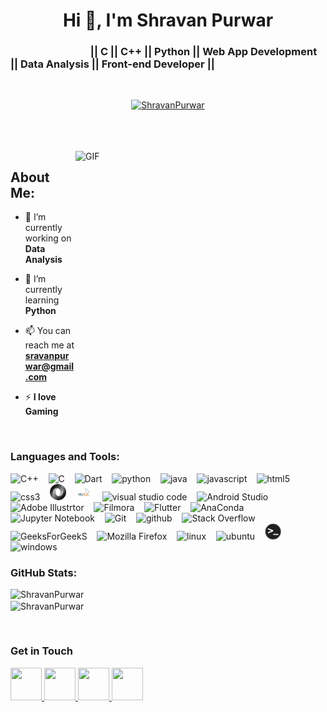 <h1 align="center">Hi 👋, I'm Shravan Purwar</h1>

###  &nbsp;&nbsp;&nbsp;&nbsp;&nbsp;&nbsp;&nbsp;&nbsp;&nbsp;&nbsp;&nbsp;&nbsp;&nbsp;&nbsp;&nbsp;&nbsp;&nbsp;&nbsp;&nbsp;&nbsp;&nbsp;&nbsp;&nbsp;&nbsp;&nbsp;&nbsp;&nbsp;&nbsp;&nbsp;&nbsp;&nbsp;&nbsp; || C || C++ || Python || Web App Development || Data Analysis || Front-end Developer || 

<br>



<p align="center"> <a href="https://github.com/ryo-ma/github-profile-trophy"><img src="https://github-profile-trophy.vercel.app/?username=ShravanPurwar" alt="ShravanPurwar" /></a> </p>
<br>
<br><br>


<img align="right" height="400" width="400" alt="GIF" src="https://media.giphy.com/media/jRf5fsn8G6YaogAWxn/source.gif" />

## About Me:

- 🔭 I’m currently working on **Data Analysis**

- 🌱 I’m currently learning **Python**

- 📫 You can reach me at **sravanpurwar@gmail.com**

- ⚡  **I love Gaming**

<br>

### Languages and Tools:

 <img alt="C++" width="26px" src="https://img.icons8.com/color/48/000000/c-plus-plus-logo.png" />
 &nbsp;&nbsp;
<img alt="C" width="26px" src="https://img.icons8.com/color/48/000000/c-programming.png" />
&nbsp;&nbsp;
<img alt="Dart" width="26px" src="https://img.icons8.com/color/48/000000/dart.png" />
&nbsp;&nbsp;
<img alt="python" width="26px" src="https://img.icons8.com/color/240/000000/python.png">
&nbsp;&nbsp;
<img alt="java" width="26px" src="https://img.icons8.com/color/240/000000/java-coffee-cup-logo.png">
 &nbsp;&nbsp;
<img alt="javascript" width="26px" src="https://img.icons8.com/color/240/000000/javascript.png" />
 &nbsp;&nbsp;
<img alt="html5" width="26px" src="https://img.icons8.com/color/240/000000/html-5.png">
 &nbsp;&nbsp;
<img alt="css3" width="26px" src="https://img.icons8.com/color/240/000000/css3.png">
 &nbsp;&nbsp;
<img alt="json" width="26px" src="https://raw.githubusercontent.com/github/explore/80688e429a7d4ef2fca1e82350fe8e3517d3494d/topics/json/json.png">
 &nbsp;&nbsp;
<img alt="MySQL" width="26px" src="https://raw.githubusercontent.com/github/explore/80688e429a7d4ef2fca1e82350fe8e3517d3494d/topics/mysql/mysql.png">
 &nbsp;&nbsp;
<img alt="visual studio code" width="26px" src="https://img.icons8.com/fluent/240/000000/visual-studio-code-2019.png" />
 &nbsp;&nbsp;
<img alt="Android Studio" width="26px" src="https://upload.wikimedia.org/wikipedia/commons/thumb/9/95/Android_Studio_Icon_3.6.svg/1900px-Android_Studio_Icon_3.6.svg.png" />
 &nbsp;&nbsp;
<img alt="Adobe Illustrtor" width="26px" src="https://img.icons8.com/color/48/000000/adobe-illustrator.png" />
 &nbsp;&nbsp;
<img alt="Filmora" width="26px" src="https://img.icons8.com/dusk/64/000000/filmora9.png" />
 &nbsp;&nbsp;
<img alt="Flutter" width="26px" src="https://img.icons8.com/color/48/000000/flutter.png" />
 &nbsp;&nbsp;
<img alt="AnaConda" width="26px" src="https://www.clipartkey.com/mpngs/m/227-2271689_transparent-anaconda-logo-png.png">
 &nbsp;&nbsp;&nbsp;&nbsp;
<img alt="Jupyter Notebook" width="26px" src="https://assets-global.website-files.com/5bc7838f11643023e1993a6c/5c802890dd4478f300774b9b_883px-Jupyter_logo.svg.png">
 &nbsp;&nbsp;
<img alt="Git" width="26px" src="https://img.icons8.com/color/240/000000/git.png">
 &nbsp;&nbsp;
<img alt="github" width="26px" src="https://github.githubassets.com/images/modules/logos_page/GitHub-Mark.png">
 &nbsp;&nbsp;
<img alt="Stack Overflow" width="26px" src="https://img.icons8.com/color/48/000000/stackoverflow.png">
 &nbsp;&nbsp;
<img alt="GeeksForGeekS" width="26px" src="https://media.geeksforgeeks.org/wp-content/cdn-uploads/gfg_200X200.png">
 &nbsp;&nbsp;
<img alt="Mozilla Firefox" width="26px" src="https://cdn3.iconfinder.com/data/icons/logos-brands-3/24/logo_brand_brands_logos_firefox-256.png">
 &nbsp;&nbsp;
<img alt="linux" width="26px" src="https://img.icons8.com/color/96/000000/linux.png">
  &nbsp;&nbsp;
<img alt="ubuntu" width="26px" src="https://img.icons8.com/color/96/000000/ubuntu--v1.png">
 &nbsp;&nbsp;
<img alt="terminal" width="26px" src="https://raw.githubusercontent.com/github/explore/80688e429a7d4ef2fca1e82350fe8e3517d3494d/topics/terminal/terminal.png">
 &nbsp;&nbsp;
<img alt="windows" width="26px" src="https://img.icons8.com/color/240/000000/windows-10.png">


### GitHub Stats:

<p><img align="left"  width="400" src="https://github-readme-stats.vercel.app/api/top-langs/?username=ShravanPurwar&layout=compact&theme=dracula" alt="ShravanPurwar" /></p>

<p>&nbsp;<img align="center" src="https://github-readme-stats.vercel.app/api?username=ShravanPurwar&show_icons=true&theme=dracula" alt="ShravanPurwar" /></p>

<br>


### Get in Touch 

<a href="https://twitter.com/Shrav_1708" >
     <img src="https://github.com/paulrobertlloyd/socialmediaicons/blob/main/twitter-48x48.png" width="50" height="52" />
  </a>

  <a href="https://www.instagram.com/shrav_1708/" >
     <img src="https://github.com/paulrobertlloyd/socialmediaicons/blob/main/instagram-48x48.png" width="50" height="52" />
  </a>

  <a href="https://www.linkedin.com/in/shravan-purwar-15a5801a2/">
    <img src="https://github.com/paulrobertlloyd/socialmediaicons/blob/main/linkedin-48x48.png" width="50" height="52"/>
  </a>
  <a href="https://www.facebook.com/shravan.purwar">
    <img src="https://github.com/paulrobertlloyd/socialmediaicons/blob/main/facebook-48x48.png" width="50" height="52"/>
  </a>

<br><br>
